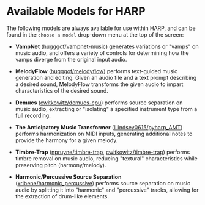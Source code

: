 # Available Models for HARP

<!-- TODO - needs update -->

The following models are always available for use within HARP, and can be found in the `choose a model` drop-down menu at the top of the screen:

- **VampNet** \([hugggof/vampnet-music](https://huggingface.co/spaces/hugggof/vampnet-music)\) generates variations or "vamps" on music audio, and offers a variety of controls for determining how the vamps diverge from the original input audio.

- **MelodyFlow** \([hugggof/melodyflow](https://huggingface.co/spaces/hugggof/melodyflow)\) performs text-guided music generation and editing. Given an audio file and a text prompt describing a desired sound, MelodyFlow transforms the given audio to impart characteristics of the desired sound.
- **Demucs** \([cwitkowitz/demucs-cpu](https://huggingface.co/spaces/cwitkowitz/demucs-cpu)\) performs source separation on music audio, extracting or "isolating" a specified instrument type from a full recording.
- **The Anticipatory Music Transformer** \([lllindsey0615/pyharp_AMT](https://huggingface.co/spaces/lllindsey0615/pyharp_AMT)\) performs harmonization on MIDI inputs, generating additional notes to provide the harmony for a given melody.
- **Timbre-Trap** \([npruyne/timbre-trap](https://huggingface.co/spaces/npruyne/timbre-trap), [cwitkowitz/timbre-trap](https://huggingface.co/spaces/cwitkowitz/timbre-trap)\) performs timbre removal on music audio, reducing "textural" characteristics while preserving pitch (harmony/melody).
- **Harmonic/Percussive Source Separation** \([xribene/harmonic_percussive](https://huggingface.co/spaces/xribene/harmonic_percussive_v5)\) performs source separation on music audio by splitting it into "harmonic" and "percussive" tracks, allowing for the extraction of drum-like elements.
